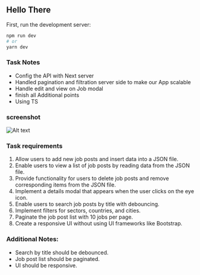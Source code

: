 ## Hello There

First, run the development server:

```bash
npm run dev
# or
yarn dev

```

### Task Notes

- Config the API with Next server
- Handled pagination and filtration server side to make our App scalable
- Handle edit and view on Job modal
- finish all Additional points
- Using TS

### screenshot

![![Alt text](image.png)
](assets/screenshot.png)

### Task requirements

1. Allow users to add new job posts and insert data into a JSON file.
2. Enable users to view a list of job posts by reading data from the JSON file.
3. Provide functionality for users to delete job posts and remove corresponding items from the
   JSON file.
4. Implement a details modal that appears when the user clicks on the eye icon.
5. Enable users to search job posts by title with debouncing.
6. Implement filters for sectors, countries, and cities.
7. Paginate the job post list with 10 jobs per page.
8. Create a responsive UI without using UI frameworks like Bootstrap.

### Additional Notes:

- Search by title should be debounced.
- Job post list should be paginated.
- UI should be responsive.
